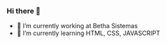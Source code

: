 ### Hi there 👋

- 🔭 I’m currently working at Betha Sistemas
- 🌱 I’m currently learning HTML, CSS, JAVASCRIPT
